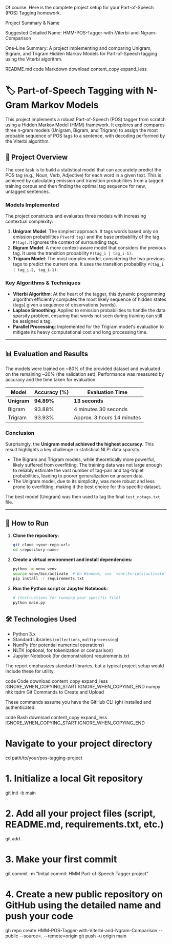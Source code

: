 Of course. Here is the complete project setup for your Part-of-Speech (POS) Tagging homework.

Project Summary & Name

Suggested Detailed Name:
HMM-POS-Tagger-with-Viterbi-and-Ngram-Comparison

One-Line Summary:
A project implementing and comparing Unigram, Bigram, and Trigram Hidden Markov Models for Part-of-Speech tagging using the Viterbi algorithm.

README.md
code
Markdown
download
content_copy
expand_less

# 🏷️ Part-of-Speech Tagging with N-Gram Markov Models

This project implements a robust Part-of-Speech (POS) tagger from scratch using a Hidden Markov Model (HMM) framework. It explores and compares three n-gram models (Unigram, Bigram, and Trigram) to assign the most probable sequence of POS tags to a sentence, with decoding performed by the Viterbi algorithm.

## 📝 Project Overview

The core task is to build a statistical model that can accurately predict the POS tag (e.g., Noun, Verb, Adjective) for each word in a given text. This is achieved by calculating emission and transition probabilities from a tagged training corpus and then finding the optimal tag sequence for new, untagged sentences.

### Models Implemented
The project constructs and evaluates three models with increasing contextual complexity:

1.  **Unigram Model**: The simplest approach. It tags words based only on emission probabilities `P(word|tag)` and the base probability of the tag `P(tag)`. It ignores the context of surrounding tags.
2.  **Bigram Model**: A more context-aware model that considers the previous tag. It uses the transition probability `P(tag_i | tag_i-1)`.
3.  **Trigram Model**: The most complex model, considering the two previous tags to predict the current one. It uses the transition probability `P(tag_i | tag_i-2, tag_i-1)`.

### Key Algorithms & Techniques
-   **Viterbi Algorithm**: At the heart of the tagger, this dynamic programming algorithm efficiently computes the most likely sequence of hidden states (tags) given a sequence of observations (words).
-   **Laplace Smoothing**: Applied to emission probabilities to handle the data sparsity problem, ensuring that words not seen during training can still be assigned a tag.
-   **Parallel Processing**: Implemented for the Trigram model's evaluation to mitigate its heavy computational cost and long processing time.

---

## 📊 Evaluation and Results

The models were trained on ~80% of the provided dataset and evaluated on the remaining ~20% (the validation set). Performance was measured by accuracy and the time taken for evaluation.

| Model | Accuracy (%) | Evaluation Time |
|---|---|---|
| **Unigram** | **94.89%** | **13 seconds** |
| Bigram | 93.88% | 4 minutes 30 seconds |
| Trigram | 93.93% | Approx. 3 hours 14 minutes|

### Conclusion
Surprisingly, the **Unigram model achieved the highest accuracy**. This result highlights a key challenge in statistical NLP: data sparsity.

-   The Bigram and Trigram models, while theoretically more powerful, likely suffered from overfitting. The training data was not large enough to reliably estimate the vast number of tag-pair and tag-triplet probabilities, leading to poorer generalization on unseen data.
-   The Unigram model, due to its simplicity, was more robust and less prone to overfitting, making it the best choice for this specific dataset.

The best model (Unigram) was then used to tag the final `test_notags.txt` file.

---

## 🚀 How to Run

1.  **Clone the repository:**
    ```bash
    git clone <your-repo-url>
    cd <repository-name>
    ```

2.  **Create a virtual environment and install dependencies:**
    ```bash
    python -m venv venv
    source venv/bin/activate  # On Windows, use `venv\Scripts\activate`
    pip install -r requirements.txt
    ```

3.  **Run the Python script or Jupyter Notebook:**
    ```bash
    # (Instructions for running your specific file)
    python main.py
    ```

## 🛠️ Technologies Used

-   Python 3.x
-   Standard Libraries (`collections`, `multiprocessing`)
-   NumPy (for potential numerical operations)
-   NLTK (optional, for tokenization or comparison)
-   Jupyter Notebook (for demonstration)
requirements.txt

The report emphasizes standard libraries, but a typical project setup would include these for utility.

code
Code
download
content_copy
expand_less
IGNORE_WHEN_COPYING_START
IGNORE_WHEN_COPYING_END
numpy
nltk
tqdm
Git Commands to Create and Upload

These commands assume you have the GitHub CLI (gh) installed and authenticated.

code
Bash
download
content_copy
expand_less
IGNORE_WHEN_COPYING_START
IGNORE_WHEN_COPYING_END
# Navigate to your project directory
cd path/to/your/pos-tagging-project

# 1. Initialize a local Git repository
git init -b main

# 2. Add all your project files (script, README.md, requirements.txt, etc.)
git add .

# 3. Make your first commit
git commit -m "Initial commit: HMM Part-of-Speech Tagger project"

# 4. Create a new public repository on GitHub using the detailed name and push your code
gh repo create HMM-POS-Tagger-with-Viterbi-and-Ngram-Comparison --public --source=. --remote=origin
git push -u origin main